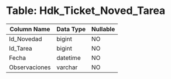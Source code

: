 # Table: Hdk_Ticket_Noved_Tarea

| Column Name | Data Type | Nullable |
|-------------|-----------|----------|
| Id_Novedad | bigint | NO |
| Id_Tarea | bigint | NO |
| Fecha | datetime | NO |
| Observaciones | varchar | NO |
